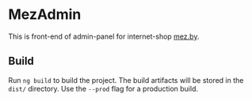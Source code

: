 # MezAdmin

This is front-end of admin-panel for internet-shop  [mez.by](https://mez-shop-beta.web.app/catalog).

## Build

Run `ng build` to build the project. The build artifacts will be stored in the `dist/` directory. Use the `--prod` flag for a production build.
